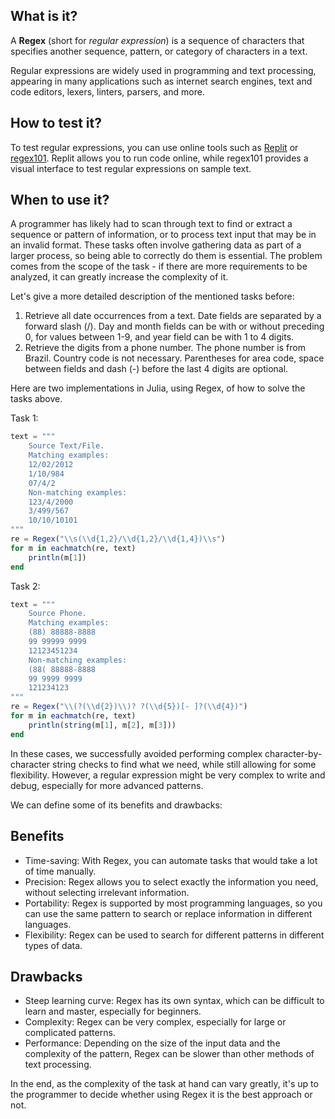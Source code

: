 ## What is it?
A **Regex** (short for _regular expression_) is a sequence of characters that specifies another sequence, pattern, or category of characters in a text.

Regular expressions are widely used in programming and text processing, appearing in many applications such as internet search engines, text and code editors, lexers, linters, parsers, and more.

## How to test it?
To test regular expressions, you can use online tools such as [Replit](https://replit.com/languages/julia) or [regex101](https://regex101.com/). Replit allows you to run code online, while regex101 provides a visual interface to test regular expressions on sample text.

## When to use it?
A programmer has likely had to scan through text to find or extract a sequence or pattern of information, or to process text input that may be in an invalid format. These tasks often involve gathering data as part of a larger process, so being able to correctly do them is essential. The problem comes from the scope of the task - if there are more requirements to be analyzed, it can greatly increase the complexity of it.

Let's give a more detailed description of the mentioned tasks before:
1. Retrieve all date occurrences from a text. Date fields are separated by a forward slash (/). Day and month fields can be with or without preceding 0, for values between 1-9, and year field can be with 1 to 4 digits.
2. Retrieve the digits from a phone number. The phone number is from Brazil. Country code is not necessary. Parentheses for area code, space between fields and dash (-) before the last 4 digits are optional.

Here are two implementations in Julia, using Regex, of how to solve the tasks above.

Task 1:
```julia
text = """
    Source Text/File.
    Matching examples:
    12/02/2012
    1/10/984
    07/4/2
    Non-matching examples:
    123/4/2000
    3/499/567
    10/10/10101
"""
re = Regex("\\s(\\d{1,2}/\\d{1,2}/\\d{1,4})\\s")
for m in eachmatch(re, text)
    println(m[1])
end
```
Task 2:
```julia
text = """
    Source Phone.
    Matching examples:
    (88) 88888-8888
    99 99999 9999
    12123451234
    Non-matching examples:
    (88( 88888-8888
    99 9999 9999
    121234123
"""
re = Regex("\\(?(\\d{2})\\)? ?(\\d{5})[- ]?(\\d{4})")
for m in eachmatch(re, text)
    println(string(m[1], m[2], m[3]))
end
```
In these cases, we successfully avoided performing complex character-by-character string checks to find what we need, while still allowing for some flexibility. However, a regular expression might be very complex to write and debug, especially for more advanced patterns.

We can define some of its benefits and drawbacks:
## Benefits
- Time-saving: With Regex, you can automate tasks that would take a lot of time manually.
- Precision: Regex allows you to select exactly the information you need, without selecting irrelevant information.
- Portability: Regex is supported by most programming languages, so you can use the same pattern to search or replace information in different languages.
- Flexibility: Regex can be used to search for different patterns in different types of data.

## Drawbacks
- Steep learning curve: Regex has its own syntax, which can be difficult to learn and master, especially for beginners.
- Complexity: Regex can be very complex, especially for large or complicated patterns.
- Performance: Depending on the size of the input data and the complexity of the pattern, Regex can be slower than other methods of text processing.

In the end, as the complexity of the task at hand can vary greatly, it's up to the programmer to decide whether using Regex it is the best approach or not.
